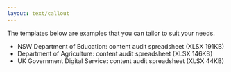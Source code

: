 ```yaml
---
layout: text/callout
---
```


The templates below are examples that you can tailor to suit your needs.
  * NSW Department of Education: content audit spreadsheet (XLSX 191KB)
  * Department of Agriculture: content audit spreadsheet (XLSX 146KB)
  * UK Government Digital Service: content audit spreadsheet (XLSX 44KB)
